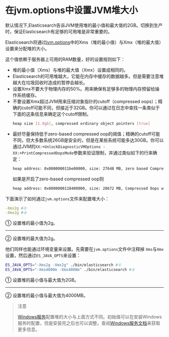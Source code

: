 # 在jvm.options中设置JVM堆大小

默认情况下,Elasticsearch告诉JVM使用堆的最小值和最大值的2GB。切换到生产时，保证Elasticsearch有足够的可用堆是非常重要的。

Elasticsearch将通过[jvm.options](./Configuring_system_settings.md#jvm-options)中的Xms（堆的最小值）与Xmx（堆的最大值）设置来分配堆的大小。

这个值依赖于服务器上可用的RAM数量，好的设置规则如下：

  * 堆的最小值（Xms）与堆的最大值（Xmx）设置成相同的。
  * Elasticsearch的可用堆越大，它能在内存中缓存的数据越多。但是需要注意堆越大在垃圾回收时造成的暂停会越长。
  * 设置Xmx不要大于物理内存的50%。用来确保有足够多的物理内存预留给操作系统缓存。
  * 不要设置Xmx超过JVM用来压缩对象指针的cutoff（compressed oops）；精确的cutoff可能不同，但接近于32GB。你可以通过在日志中查找一条类似于下面的这条信息来确定这个cutoff限制。
    ```bash
    heap size [1.9gb], compressed ordinary object pointers [true]
    ```
  * 最好尽量保持低于zero-based compressed oop的阈值；精确的cutoff可能不同，但大多数系统26GB是安全的，但是在某些系统可能多达30GB。你可以通过JVM的`XX:+UnlockDiagnosticVMOptions -XX:+PrintCompressedOopsMode`参数来验证限制，并通过类似如下的行来确定：
    ```bash
    heap address: 0x000000011be00000, size: 27648 MB, zero based Compressed Oops
    ```
    如果是开启了zero-based compressed oop则
    ```bash
    heap address: 0x0000000118400000, size: 28672 MB, Compressed Oops with base: 0x00000001183ff000
    ```

下面演示了如何通过`jvm.options`文件来配置堆大小：

```yaml
-Xms2g #①
-Xmx2g #②
```

① 设置堆的最小值为2g。
___________________
② 设置堆的最大值为2g。

他们同样也能通过环境变量来设置。先需要在`jvm.options`文件中注释掉 `Xms`与`Xmx`设置，然后通过`ES_JAVA_OPTS`来设置：

```bash
ES_JAVA_OPTS="-Xms2g -Xmx2g" ./bin/elasticsearch #①
ES_JAVA_OPTS="-Xms4000m -Xmx4000m" ./bin/elasticsearch #②
```

① 设置堆的最小值与最大值为2GB。
___________________
② 设置堆的最小值与最大值为4000MB。

> 注意
>
> [Windows服务](../Installing_Elasticsearch/Install_Elasticsearch_on_Windows.md#windows-service)配置堆的大小与上面方式不同。初始值可以在安装Windows服务时配置，但是安装完之后也可以调整。查阅[Windows服务文档](../Installing_Elasticsearch/Install_Elasticsearch_on_Windows.md#windows-service)来获取更多信息。